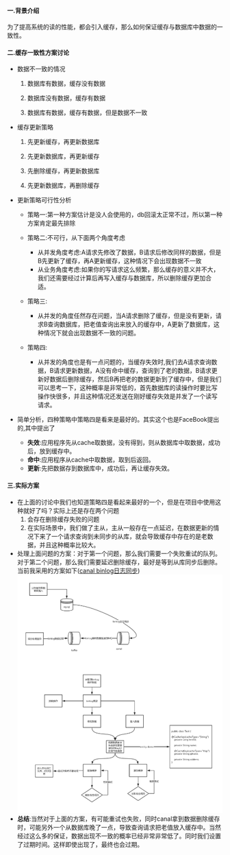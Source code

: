 #### 一.背景介绍
为了提高系统的读的性能，都会引入缓存，那么如何保证缓存与数据库中数据的一致性。
#### 二.缓存一致性方案讨论
- 数据不一致的情况
     1. 数据库有数据，缓存没有数据

     2. 数据库没有数据，缓存有数据

     3. 数据库有数据，缓存有数据，但是数据不一致

- 缓存更新策略
  1. 先更新缓存，再更新数据库

  2. 先更新数据库，再更新缓存

  3. 先删除缓存，再更新数据库

  4. 先更新数据库，再删除缓存
- 更新策略可行性分析
  - 策略一:第一种方案估计是没人会使用的，db回滚太正常不过，所以第一种方案肯定最先排除

  - 策略二:不可行，从下面两个角度考虑
       - 从并发角度考虑:A请求先修改了数据，B请求后修改同样的数据，但是B先更新了缓存，再A更新缓存，这种情况下会出现数据不一致
       - 从业务角度考虑:如果你的写请求这么频繁，那么缓存的意义并不大，我们还需要经过计算后再写入缓存与数据库，所以删除缓存更加合适。
  - 策略三:
      - 从并发的角度任然存在问题，当A请求删除了缓存，但是没有更新，请求B查询数据库，把老值查询出来放入的缓存中，A更新了数据库，这种情况下就会出现数据不一致的问题。

  - 策略四:
      - 从并发的角度也是有一点问题的，当缓存失效时,我们去A请求查询数据，B请求更新数据，A没有命中缓存，查询到了老的数据，B请求更新好数据后删除缓存，然后B再把老的数据更新到了缓存中，但是我们可以思考一下，这种概率是非常低的，首先数据库的读操作时要比写操作快很多，并且这种情况还发送在刚好缓存失效是并发了一个读写请求。
- 简单分析，四种策略中策略四是看来是最好的。其实这个也是FaceBook提出的<Cache-Aside pattern>,其中提出了
   - **失效**:应用程序先从cache取数据，没有得到，则从数据库中取数据，成功后，放到缓存中。
   - **命中**:应用程序从cache中取数据，取到后返回。
   - **更新**:先把数据存到数据库中，成功后，再让缓存失效。
#### 三.实际方案
 - 在上面的讨论中我们也知道策略四是看起来最好的一个，但是在项目中使用这种就好了吗？实际上还是存在两个问题
    1. 会存在删除缓存失败的问题
    2. 在实际场景中，我们做了主从，主从一般存在一点延迟，在数据更新的情况下来了一个请求查询到未同步的从库，就会导致缓存中存在的是老数据，并且这种概率比较大。
 - 处理上面问题的方案：对于第一个问题，那么我们需要一个失败重试的队列。对于第二个问题，那么我们需要延迟删除缓存，最好是等到从库同步后删除。当前我采用的方案如下([canal binlog日志同步](https://github.com/alibaba/canal))
![](../../image/缓存一致性方案.png)
- **总结**:当然对于上面的方案，有可能重试也失败，同时canal拿到数据删除缓存时，可能另外一个从数据库晚了一点，导致查询请求把老值放入缓存中。当然经过这么多的保证，数据出现不一致的概率已经非常非常低了。同时我们设置了过期时间。这样即使出现了，最终也会过期。
